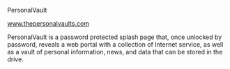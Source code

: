 PersonalVault

www.thepersonalvaults.com

PersonalVault is a password protected splash page that, once unlocked by password, reveals a web portal with a collection of Internet service, as well as a vault of personal information, news, and data that can be stored in the drive.
